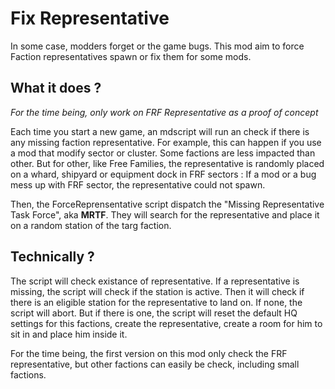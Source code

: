 # Fix Representative
In some case, modders forget or the game bugs. This mod aim to force Faction representatives spawn or fix them for some mods.

## What it does ?
*For the time being, only work on FRF Representative as a proof of concept*

Each time you start a new game, an mdscript will run an check if there is any missing faction representative. For example, this can happen if you use a mod that modify sector or cluster.
Some factions are less impacted than other. But for other, like Free Families, the representative is randomly placed on a whard, shipyard or equipment dock in FRF sectors : If a mod or a bug mess up with FRF sector, the representative could not spawn.

Then, the ForceReprensentative script dispatch the "Missing Representative Task Force", aka **MRTF**.
They will search for the representative and place it on a random station of the targ faction.

## Technically ?
The script will check existance of representative.
If a representative is missing, the script will check if the station is active.
Then it will check if there is an eligible station for the representative to land on.
If none, the script will abort. But if there is one, the script will reset the default HQ settings for this factions, create the representative, create a room for him to sit in and place him inside it.

For the time being, the first version on this mod only check the FRF representative, but other factions can easily be check, including small factions.
